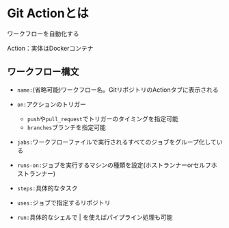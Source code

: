 # Git Actionとは

ワークフローを自動化する

Action：実体はDockerコンテナ

## ワークフロー構文

- `name:`(省略可能)ワークフロー名。GitリポジトリのActionタブに表示される

- `on:`アクションのトリガー
    - `push`や`pull_request`でトリガーのタイミングを指定可能
    - `branches`ブランチを指定可能

- `jabs:`ワークフローファイルで実行されるすべてのジョブをグループ化している

- `runs-on:`ジョブを実行するマシンの種類を設定(ホストランナーorセルフホストランナー)

- `steps:`具体的なタスク

- `uses:`ジョブで指定するリポジトリ

- `run:`具体的なシェルで | を使えばパイプライン処理も可能
